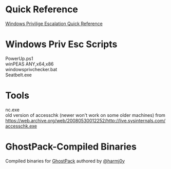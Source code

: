 # Quick Reference
[Windows Privilige Escalation Quick Reference](https://github.com/Scr1ptK1ddie/WindowsPrivEsc/blob/master/QuickReference.md)

# Windows Priv Esc Scripts
PowerUp.ps1   
winPEAS ANY,x64,x86   
windowsprivchecker.bat   
Seatbelt.exe   

# Tools
nc.exe  
old version of accesschk (newer won't work on some older machines) from https://web.archive.org/web/20080530012252/http://live.sysinternals.com/accesschk.exe 

# GhostPack-Compiled Binaries
Compiled binaries for [GhostPack](https://github.com/GhostPack) authored by [@harmj0y](https://twitter.com/harmj0y)
